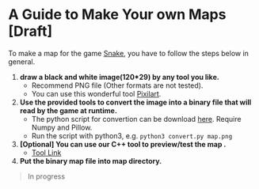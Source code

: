 # A Guide to Make Your own Maps [Draft]

To make a map for the game [Snake](https://zeqiang-lai.github.io/snake_assembly/), you have to follow the steps below in general.

1. **draw a black and white image(120*29) by any tool you like.**
   - Recommend PNG file (Other formats are not tested).
   - You can use this wonderful tool [Pixilart](https://www.pixilart.com).
2. **Use the provided tools to convert the image into a binary file that will read by the game at runtime.**
   - The python script for convertion can be download [here](). Require Numpy and Pillow.
   - Run the script with python3, e.g. `python3 convert.py map.png`
3. **[Optional] You can use our C++ tool to preview/test the map .**
   - [Tool Link]()
4. **Put the binary map file into map directory.**

> In progress